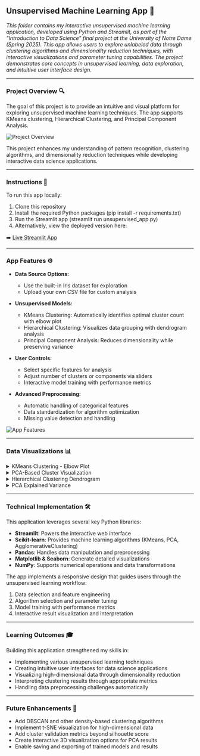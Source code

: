 ## Unsupervised Machine Learning App 🧠

<em>This folder contains my interactive unsupervised machine learning application, developed using Python and Streamlit, as part of the "Introduction to Data Science" final project at the University of Notre Dame (Spring 2025). This app allows users to explore unlabeled data through clustering algorithms and dimensionality reduction techniques, with interactive visualizations and parameter tuning capabilities. The project demonstrates core concepts in unsupervised learning, data exploration, and intuitive user interface design.</em>

___

### Project Overview 🔍

The goal of this project is to provide an intuitive and visual platform for exploring unsupervised machine learning techniques. The app supports KMeans clustering, Hierarchical Clustering, and Principal Component Analysis.

![Project Overview](https://github.com/marceloguzmanaguirre/GUZMANAGUIRRE-Data-Science-Portfolio/blob/main/MLUnsupervisedApp/app_overview.png)

This project enhances my understanding of pattern recognition, clustering algorithms, and dimensionality reduction techniques while developing interactive data science applications.

___

### Instructions 🧭

To run this app locally:

1. Clone this repository
2. Install the required Python packages (pip install -r requirements.txt)
3. Run the Streamlit app (streamlit run unsupervised_app.py)
4. Alternatively, view the deployed version here:

➡️ [Live Streamlit App](https://guzmanaguirre-data-science-portfolio-unsupervised-ml-app.streamlit.app/)

___

### App Features ⚙️

- **Data Source Options:**
  - Use the built-in Iris dataset for exploration
  - Upload your own CSV file for custom analysis
  
- **Unsupervised Models:**
  - KMeans Clustering: Automatically identifies optimal cluster count with elbow plot
  - Hierarchical Clustering: Visualizes data grouping with dendrogram analysis
  - Principal Component Analysis: Reduces dimensionality while preserving variance

- **User Controls:**
  - Select specific features for analysis
  - Adjust number of clusters or components via sliders
  - Interactive model training with performance metrics
  
- **Advanced Preprocessing:**
  - Automatic handling of categorical features
  - Data standardization for algorithm optimization
  - Missing value detection and handling

![App Features](https://github.com/marceloguzmanaguirre/GUZMANAGUIRRE-Data-Science-Portfolio/blob/main/MLUnsupervisedApp/app_features.png)

___

### Data Visualizations 📊

<details><summary>KMeans Clustering - Elbow Plot</summary>
<img src="https://github.com/marceloguzmanaguirre/GUZMANAGUIRRE-Data-Science-Portfolio/blob/main/MLUnsupervisedApp/kmeans_elbow.png"/>
This plot helps identify the optimal number of clusters by showing the point where adding more clusters provides diminishing returns. The "elbow" in the curve represents the ideal balance between simplicity and accuracy.
</details>

<details><summary>PCA-Based Cluster Visualization</summary>
<img src="https://github.com/marceloguzmanaguirre/GUZMANAGUIRRE-Data-Science-Portfolio/blob/main/MLUnsupervisedApp/pca_visualization.png"/>
This scatterplot shows the clustering results projected onto the first two principal components, making it possible to visualize high-dimensional clusters in a 2D space. Different colors represent distinct clusters identified by the algorithm.
</details>

<details><summary>Hierarchical Clustering Dendrogram</summary>
<img src="https://github.com/marceloguzmanaguirre/GUZMANAGUIRRE-Data-Science-Portfolio/blob/main/MLUnsupervisedApp/dendrogram.png"/>
The dendrogram visualizes the hierarchical relationship between clusters, showing how data points are grouped together at different similarity levels. The height of each branch represents the distance between merged clusters.
</details>

<details><summary>PCA Explained Variance</summary>
<img src="https://github.com/marceloguzmanaguirre/GUZMANAGUIRRE-Data-Science-Portfolio/blob/main/MLUnsupervisedApp/pca_variance.png"/>
This bar chart illustrates how much information each principal component captures, helping users understand how effectively the dimensionality reduction preserves the original data's structure and variance.
</details>

___

### Technical Implementation 🛠️

This application leverages several key Python libraries:

- **Streamlit**: Powers the interactive web interface
- **Scikit-learn**: Provides machine learning algorithms (KMeans, PCA, AgglomerativeClustering)
- **Pandas**: Handles data manipulation and preprocessing
- **Matplotlib & Seaborn**: Generate detailed visualizations
- **NumPy**: Supports numerical operations and data transformations

The app implements a responsive design that guides users through the unsupervised learning workflow:

1. Data selection and feature engineering
2. Algorithm selection and parameter tuning
3. Model training with performance metrics
4. Interactive result visualization and interpretation

___

### Learning Outcomes 🎓

Building this application strengthened my skills in:

- Implementing various unsupervised learning techniques
- Creating intuitive user interfaces for data science applications
- Visualizing high-dimensional data through dimensionality reduction
- Interpreting clustering results through appropriate metrics
- Handling data preprocessing challenges automatically

___

### Future Enhancements 🚀

- Add DBSCAN and other density-based clustering algorithms
- Implement t-SNE visualization for high-dimensional data
- Add cluster validation metrics beyond silhouette score
- Create interactive 3D visualization options for PCA results
- Enable saving and exporting of trained models and results
